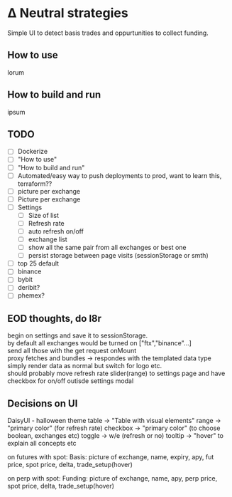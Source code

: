 # Δ Neutral strategies

Simple UI to detect basis trades and oppurtunities to collect funding.

## How to use

lorum

## How to build and run

ipsum

## TODO

- [ ] Dockerize
- [ ] "How to use"
- [ ] "How to build and run"
- [ ] Automated/easy way to push deployments to prod, want to learn this, terraform??
- [ ] picture per exchange
- [ ] Picture per exchange
- [ ] Settings
  - [ ] Size of list
  - [ ] Refresh rate
  - [ ] auto refresh on/off
  - [ ] exchange list
  - [ ] show all the same pair from all exchanges or best one
  - [ ] persist storage between page visits (sessionStorage or smth)
- [ ] top 25 default
- [ ] binance
- [ ] bybit
- [ ] deribit?
- [ ] phemex?

## EOD thoughts, do l8r
begin on settings and save it to sessionStorage.  
by default all exchanges would be turned on ["ftx","binance"...]  
send all those with the get request onMount  
proxy fetches and bundles -> respondes with the templated data type  
simply render data as normal but switch for logo etc.  
should probably move refresh rate slider(range) to settings page and have checkbox for on/off outisde settings modal  


## Decisions on UI

DaisyUI - halloween theme
table -> "Table with visual elements"
range -> "primary color" (for refresh rate)
checkbox -> "primary color" (to choose boolean, exchanges etc)
toggle -> w/e (refresh or no)
tooltip -> "hover" to explain all concepts etc

on futures with spot:
Basis: picture of exchange, name, expiry, apy, fut price, spot price, delta, trade_setup(hover)

on perp with spot:
Funding: picture of exchange, name, apy, perp price, spot price, delta, trade_setup(hover)
